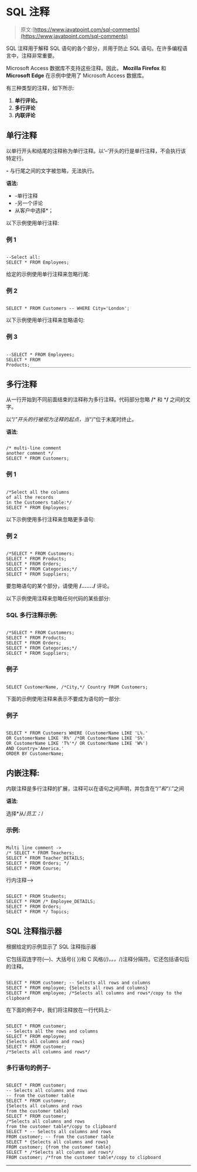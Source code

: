 # SQL 注释

> 原文:[https://www.javatpoint.com/sql-comments](https://www.javatpoint.com/sql-comments)

SQL 注释用于解释 SQL 语句的各个部分，并用于防止 SQL 语句。在许多编程语言中，注释非常重要。

Microsoft Access 数据库不支持这些注释。因此， **Mozilla Firefox** 和 **Microsoft Edge** 在示例中使用了 Microsoft Access 数据库。

有三种类型的注释，如下所示:

1.  **单行评论。**
2.  **多行评论**
3.  **内联评论**

## 单行注释

以单行开头和结尾的注释称为单行注释。以‘–’开头的行是单行注释，不会执行该特定行。

**-** 与行尾之间的文字被忽略，无法执行。

**语法:**

*   -单行注释
*   -另一个评论
*   从客户中选择*；

以下示例使用单行注释:

### 例 1

```

--Select all:
SELECT * FROM Employees;

```

给定的示例使用单行注释来忽略行尾:

### 例 2

```

SELECT * FROM Customers -- WHERE City='London';

```

以下示例使用单行注释来忽略语句:

### 例 3

```

--SELECT * FROM Employees;
SELECT * FROM Products;________________________________________________________________________________

```

## 多行注释

从一行开始到不同前面结束的注释称为多行注释。代码部分忽略 **/*** 和 ***/** 之间的文字。

以“/*”开头的行被视为注释的起点，当“*/”位于末尾时终止。

**语法**:

```

/* multi-line comment
another comment */
SELECT * FROM Customers; 

```

### 例 1

```

/*Select all the columns
of all the records
in the Customers table:*/
SELECT * FROM Employees;

```

以下示例使用多行注释来忽略更多语句:

### 例 2

```

/*SELECT * FROM Customers;
SELECT * FROM Products;
SELECT * FROM Orders;
SELECT * FROM Categories;*/
SELECT * FROM Suppliers;

```

要忽略语句的某个部分，请使用 **/*.......*/** 评论。

以下示例使用注释来忽略任何代码的某些部分:

### SQL 多行注释示例:

```

/*SELECT * FROM Customers;
SELECT * FROM Products;
SELECT * FROM Orders;
SELECT * FROM Categories;*/
SELECT * FROM Suppliers;

```

### 例子

```

SELECT CustomerName, /*City,*/ Country FROM Customers;

```

下面的示例使用注释来表示不要成为语句的一部分:

### 例子

```

SELECT * FROM Customers WHERE (CustomerName LIKE 'L%.'
OR CustomerName LIKE 'R%' /*OR CustomerName LIKE 'S%'
OR CustomerName LIKE 'T%'*/ OR CustomerName LIKE 'W%')
AND Country='America.'
ORDER BY CustomerName;

```

## 内嵌注释:

内联注释是多行注释的扩展，注释可以在语句之间声明，并包含在“/*”和“*/.”之间

**语法**:

选择*从/*员工；*/

### 示例:

```

Multi line comment ->
/* SELECT * FROM Teachers;
SELECT * FROM Teacher_DETAILS;
SELECT * FROM Orders; */
SELECT * FROM Course; 

```

行内注释-->

```

SELECT * FROM Students;
SELECT * FROM /* Employee_DETAILS;
SELECT * FROM Orders;
SELECT * FROM */ Topics; 

```

## SQL 注释指示器

根据给定的示例显示了 SQL 注释指示器

它包括双连字符(—)、大括号({ })和 C 风格(/*)。。。*/)注释分隔符。它还包括语句后的注释。

```

SELECT * FROM customer; -- Selects all rows and columns
SELECT * FROM employee; {Selects all rows and columns}
SELECT * FROM employee; /*Selects all columns and rows*/copy to the clipboard

```

在下面的例子中，我们将注释放在一行代码上-

```

SELECT * FROM customer;
-- Selects all the rows and columns
SELECT * FROM employee;
{Selects all columns and rows}
SELECT * FROM customer;
/*Selects all columns and rows*/

```

### 多行语句的例子-

```

SELECT * FROM customer;
-- Selects all columns and rows
-- from the customer table
SELECT * FROM customer;
{Selects all columns and rows
from the customer table}
SELECT * FROM customer;
/*Selects all columns and rows
from the customer table*/copy to clipboard
SELECT * -- Selects all columns and rows
FROM customer; -- from the customer table
SELECT * {Selects all columns and rows}
FROM customer; {from the customer table}
SELECT * /*Selects all columns and rows*/
FROM customer; /*from the customer table*/copy to clipboard

```

* * *